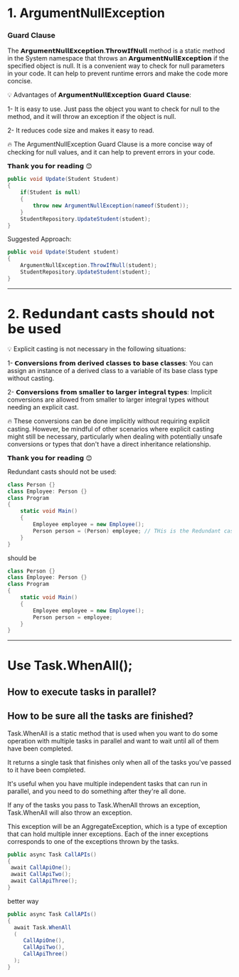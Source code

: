 


# 1. ArgumentNullException

### Guard Clause

The 𝗔𝗿𝗴𝘂𝗺𝗲𝗻𝘁𝗡𝘂𝗹𝗹𝗘𝘅𝗰𝗲𝗽𝘁𝗶𝗼𝗻.𝗧𝗵𝗿𝗼𝘄𝗜𝗳𝗡𝘂𝗹𝗹 method is a static method in the System namespace that throws an 𝗔𝗿𝗴𝘂𝗺𝗲𝗻𝘁𝗡𝘂𝗹𝗹𝗘𝘅𝗰𝗲𝗽𝘁𝗶𝗼𝗻 if the specified object is null. It is a convenient way to check for null parameters in your code. It can help to prevent runtime errors and make the code more concise.


💡 Advantages of 𝗔𝗿𝗴𝘂𝗺𝗲𝗻𝘁𝗡𝘂𝗹𝗹𝗘𝘅𝗰𝗲𝗽𝘁𝗶𝗼𝗻 𝗚𝘂𝗮𝗿𝗱 𝗖𝗹𝗮𝘂𝘀𝗲:

1- It is easy to use. Just pass the object you want to check for null to the method, and it will throw an exception if the object is null.

2- It reduces code size and makes it easy to read.


🔥 The ArgumentNullException Guard Clause is a more concise way of checking for null values, and it can help to prevent errors in your code.



𝗧𝗵𝗮𝗻𝗸 𝘆𝗼𝘂 𝗳𝗼𝗿 𝗿𝗲𝗮𝗱𝗶𝗻𝗴 😊

```csharp
public void Update(Student Student)
{
    if(Student is null)
    {
        throw new ArgumentNullException(nameof(Student));
    }
    StudentRepository.UpdateStudent(student);
}
```

Suggested Approach:

```csharp
public void Update(Student student)
{
    ArgumentNullException.ThrowIfNull(student);
    StudentRepository.UpdateStudent(student);
}

```

---


# 2. 𝗥𝗲𝗱𝘂𝗻𝗱𝗮𝗻𝘁 𝗰𝗮𝘀𝘁𝘀 𝘀𝗵𝗼𝘂𝗹𝗱 𝗻𝗼𝘁 𝗯𝗲 𝘂𝘀𝗲𝗱

💡 Explicit casting is not necessary in the following situations:

1- 𝗖𝗼𝗻𝘃𝗲𝗿𝘀𝗶𝗼𝗻𝘀 𝗳𝗿𝗼𝗺 𝗱𝗲𝗿𝗶𝘃𝗲𝗱 𝗰𝗹𝗮𝘀𝘀𝗲𝘀 𝘁𝗼 𝗯𝗮𝘀𝗲 𝗰𝗹𝗮𝘀𝘀𝗲𝘀: You can assign an instance of a derived class to a variable of its base class type without casting.

2- 𝗖𝗼𝗻𝘃𝗲𝗿𝘀𝗶𝗼𝗻𝘀 𝗳𝗿𝗼𝗺 𝘀𝗺𝗮𝗹𝗹𝗲𝗿 𝘁𝗼 𝗹𝗮𝗿𝗴𝗲𝗿 𝗶𝗻𝘁𝗲𝗴𝗿𝗮𝗹 𝘁𝘆𝗽𝗲𝘀: Implicit conversions are allowed from smaller to larger integral types without needing an explicit cast.


🔥 These conversions can be done implicitly without requiring explicit casting. However, be mindful of other scenarios where explicit casting might still be necessary, particularly when dealing with potentially unsafe conversions or types that don't have a direct inheritance relationship.


𝗧𝗵𝗮𝗻𝗸 𝘆𝗼𝘂 𝗳𝗼𝗿 𝗿𝗲𝗮𝗱𝗶𝗻𝗴 😊

Redundant casts should not be used:

```csharp
class Person {}
class Employee: Person {}
class Program 
{
    static void Main()
    {
        Employee employee = new Employee();
        Person person = (Person) employee; // THis is the Redundant cast
    }
}

```
should be

```csharp
class Person {}
class Employee: Person {}
class Program 
{
    static void Main()
    {
        Employee employee = new Employee();
        Person person = employee;
    }
}

```
---

# Use Task.WhenAll();
## How to execute tasks in parallel?
## How to be sure all the tasks are finished?


Task.WhenAll is a static method that is used when you want to do some operation with multiple tasks in parallel and want to wait until all of them have been completed.

It returns a single task that finishes only when all of the tasks you've passed to it have been completed.

It's useful when you have multiple independent tasks that can run in parallel, and you need to do something after they're all done.

If any of the tasks you pass to Task.WhenAll throws an exception, Task.WhenAll will also throw an exception.

This exception will be an AggregateException, which is a type of exception that can hold multiple inner exceptions. Each of the inner exceptions corresponds to one of the exceptions thrown by the tasks.

```csharp
public async Task CallAPIs()
{
 await CallApiOne();
 await CallApiTwo();
 await CallApiThree();
}
```
better way

```csharp
public async Task CallAPIs()
{
  await Task.WhenAll
  (
     CallApiOne(),
     CallApiTwo(),
     CallApiThree()
  );
}
```




